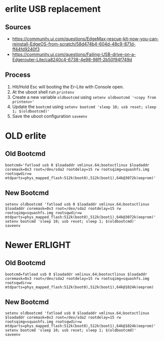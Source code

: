 # erlite USB replacement

## Sources
- https://community.ui.com/questions/EdgeMax-rescue-kit-now-you-can-reinstall-EdgeOS-from-scratch/58d474b4-604d-48c9-871d-ff44fd9240f3
- https://community.ui.com/questions/Failing-USB-drive-on-a-Edgerouter-Lite/ca8240c4-6738-4e98-98ff-2b50f94f749d

## Process
1. Hit/Hold Esc will booting the Er-Lite with Console open.
2. At the uboot shell run `printenv`
3. Create a new variable `oldbootcmd` using `setenv oldbootcmd '<copy from printenv>'`
4. Update the `bootcmd` using `setenv bootcmd 'sleep 10; usb reset; sleep 1; $(oldbootcmd)'`
5. Save the uboot configuration `saveenv`

# OLD erlite
## Old Bootcmd 
```
bootcmd='fatload usb 0 $loadaddr vmlinux.64;bootoctlinux $loadaddr coremask=0x3 root=/dev/sda2 rootdelay=15 rw rootsqimg=squashfs.img rootsqwdir=w mtdparts=phys_mapped_flash:512k(boot0),512k(boot1),64k@3072k(eeprom)'
```

## New Bootcmd
```
setenv oldbootcmd 'fatload usb 0 $loadaddr vmlinux.64;bootoctlinux $loadaddr coremask=0x3 root=/dev/sda2 rootdelay=15 rw rootsqimg=squashfs.img rootsqwdir=w mtdparts=phys_mapped_flash:512k(boot0),512k(boot1),64k@3072k(eeprom)'
setenv bootcmd 'sleep 10; usb reset; sleep 1; $(oldbootcmd)'
saveenv
```

# Newer ERLIGHT
## Old Bootcmd
```
bootcmd=fatload usb 0 $loadaddr vmlinux.64;bootoctlinux $loadaddr coremask=0x3 root=/dev/sda2 rootdelay=15 rw rootsqimg=squashfs.img rootsqwdir=w mtdparts=phys_mapped_flash:512k(boot0),512k(boot1),64k@1024k(eeprom)

```


## New Bootcmd
```
setenv oldbootcmd 'fatload usb 0 $loadaddr vmlinux.64;bootoctlinux $loadaddr coremask=0x3 root=/dev/sda2 rootdelay=15 rw rootsqimg=squashfs.img rootsqwdir=w mtdparts=phys_mapped_flash:512k(boot0),512k(boot1),64k@1024k(eeprom)'
setenv bootcmd 'sleep 10; usb reset; sleep 1; $(oldbootcmd)'
saveenv
```
